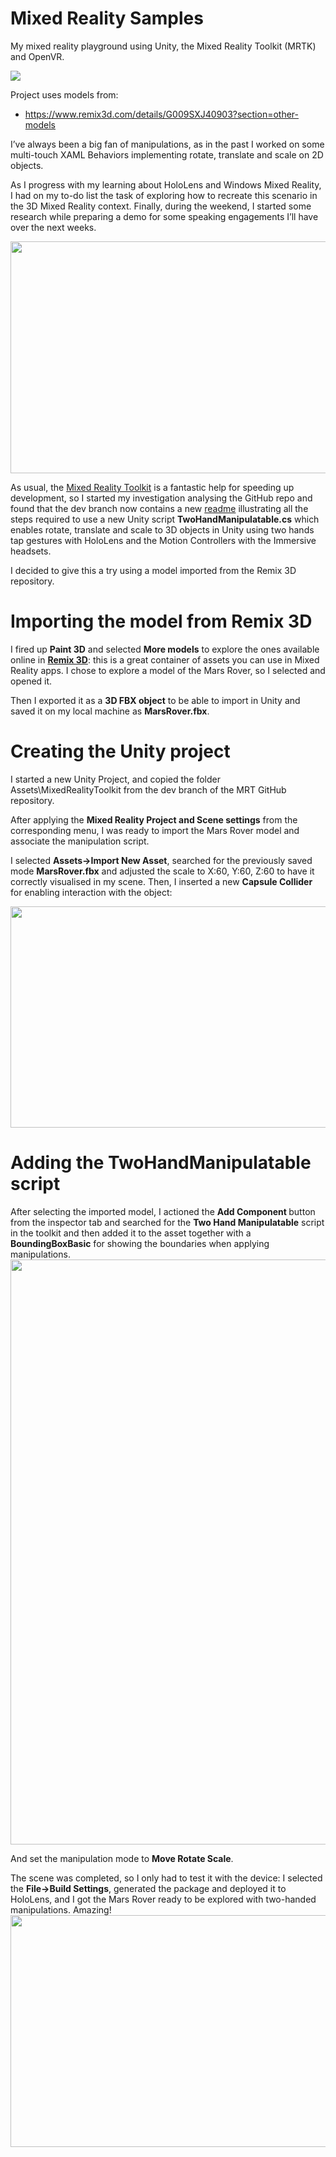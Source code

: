 # Mixed Reality Samples

My mixed reality playground using Unity, the Mixed Reality Toolkit (MRTK) and OpenVR.<br />

![](https://davidezordan.github.io/wp-content/uploads/2018/03/TwoHandsManipulations-04Device.jpg?raw=true)

Project uses models from:
- https://www.remix3d.com/details/G009SXJ40903?section=other-models

I’ve always been a big fan of manipulations, as in the past I worked on some multi-touch XAML Behaviors implementing rotate, translate and scale on 2D objects.

As I progress with my learning about HoloLens and Windows Mixed Reality, I had on my to-do list the task of exploring how to recreate this scenario in the 3D Mixed Reality context. Finally, during the weekend, I started some research while preparing a demo for some speaking engagements I’ll have over the next weeks.

<img class="aligncenter size-large wp-image-8277" src="https://davidezordan.github.io/wp-content/uploads/2018/03/TwoHandsManipulations-04Device-1024x576.jpg" alt="" width="660" height="371" />

As usual, the <a href="https://github.com/Microsoft/MixedRealityToolkit-Unity" target="_blank" rel="noopener">Mixed Reality Toolkit</a> is a fantastic help for speeding up development, so I started my investigation analysing the GitHub repo and found that the dev branch now contains a new <a href="https://github.com/Microsoft/MixedRealityToolkit-Unity/blob/Dev_Working_Branch/Assets/MixedRealityToolkit-Examples/Input/Readme/README_TwoHandManipulationTest.md" target="_blank" rel="noopener">readme</a> illustrating all the steps required to use a new Unity script <strong>TwoHandManipulatable.cs</strong> which enables rotate, translate and scale to 3D objects in Unity using two hands tap gestures with HoloLens and the Motion Controllers with the Immersive headsets.

I decided to give this a try using a model imported from the Remix 3D repository.
<h1>Importing the model from Remix 3D</h1>
I fired up <strong>Paint 3D</strong> and selected <strong>More models</strong> to explore the ones available online in <strong><a href="https://www.remix3d.com/" target="_blank" rel="noopener">Remix 3D</a></strong>: this is a great container of assets you can use in Mixed Reality apps. I chose to explore a model of the Mars Rover, so I selected and opened it.

Then I exported it as a <strong>3D FBX object</strong> to be able to import in Unity and saved it on my local machine as <strong>MarsRover.fbx</strong>.
<h1>Creating the Unity project</h1>
I started a new Unity Project, and copied the folder Assets\MixedRealityToolkit from the dev branch of the MRT GitHub repository.

After applying the <strong>Mixed Reality Project and Scene settings</strong> from the corresponding menu, I was ready to import the Mars Rover model and associate the manipulation script.

I selected <strong>Assets-&gt;Import New Asset</strong>, searched for the previously saved mode <strong>MarsRover.fbx</strong> and adjusted the scale to X:60, Y:60, Z:60 to have it correctly visualised in my scene. Then, I inserted a new <strong>Capsule Collider</strong> for enabling interaction with the object:

<img class="aligncenter size-large wp-image-8275" src="https://davidezordan.github.io/wp-content/uploads/2018/03/TwoHandsManipulations-02CapsuleCollider-1024x549.png" alt="" width="660" height="354" />
<h1>Adding the TwoHandManipulatable script</h1>
After selecting the imported model, I actioned the <strong>Add Component </strong>button from the inspector tab and searched for the <strong>Two Hand Manipulatable</strong> script in the toolkit and then added it to the asset together with a <strong>BoundingBoxBasic</strong> for showing the boundaries when applying manipulations.

<img class="aligncenter size-large wp-image-8276" src="https://davidezordan.github.io/wp-content/uploads/2018/03/TwoHandsManipulations-03TwoHandManipulatableScript-722x1024.png" alt="" width="660" height="936" />

And set the manipulation mode to <strong>Move Rotate Scale</strong>.

The scene was completed, so I only had to test it with the device: I selected the <strong>File-&gt;Build Settings</strong>, generated the package and deployed it to HoloLens, and I got the Mars Rover ready to be explored with two-handed manipulations. Amazing! <img class="aligncenter size-large wp-image-8277" src="https://davidezordan.github.io/wp-content/uploads/2018/03/TwoHandsManipulations-04Device-1024x576.jpg" alt="" width="660" height="371" />
